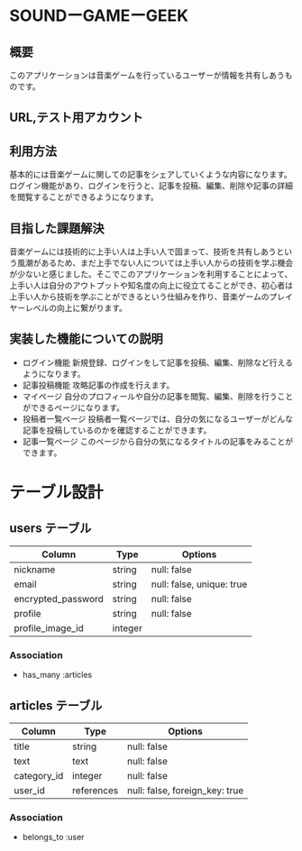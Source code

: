 # SOUNDーGAMEーGEEK

## 概要

このアプリケーションは音楽ゲームを行っているユーザーが情報を共有しあうものです。

## URL,テスト用アカウント


## 利用方法
基本的には音楽ゲームに関しての記事をシェアしていくような内容になります。
ログイン機能があり、ログインを行うと、記事を投稿、編集、削除や記事の詳細を閲覧することができるようになります。

## 目指した課題解決
音楽ゲームには技術的に上手い人は上手い人で固まって、技術を共有しあうという風潮があるため、まだ上手でない人については上手い人からの技術を学ぶ機会が少ないと感じました。そこでこのアプリケーションを利用することによって、上手い人は自分のアウトプットや知名度の向上に役立てることができ、初心者は上手い人から技術を学ぶことができるという仕組みを作り、音楽ゲームのプレイヤーレベルの向上に繋がります。

## 実装した機能についての説明
- ログイン機能
新規登録、ログインをして記事を投稿、編集、削除など行えるようになります。
- 記事投稿機能
攻略記事の作成を行えます。
- マイページ
自分のプロフィールや自分の記事を閲覧、編集、削除を行うことができるページになります。
- 投稿者一覧ページ
投稿者一覧ページでは、自分の気になるユーザーがどんな記事を投稿しているのかを確認することができます。
- 記事一覧ページ
このページから自分の気になるタイトルの記事をみることができます。

# テーブル設計

## users テーブル

| Column             | Type    | Options                   | 
| ------------------ | ------- | ------------------------- | 
| nickname           | string  | null: false               | 
| email              | string  | null: false, unique: true | 
| encrypted_password | string  | null: false               | 
| profile            | string  | null: false               | 
| profile_image_id   | integer |                           |

### Association

- has_many :articles

## articles テーブル

| Column      | Type       | Options                        | 
| ----------- | ---------- | ------------------------------ | 
| title       | string     | null: false                    | 
| text        | text       | null: false                    | 
| category_id | integer    | null: false                    | 
| user_id     | references | null: false, foreign_key: true | 

### Association

- belongs_to :user
